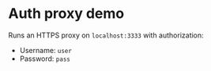 # Auth proxy demo

Runs an HTTPS proxy on `localhost:3333` with authorization:

* Username: `user`
* Password: `pass`
